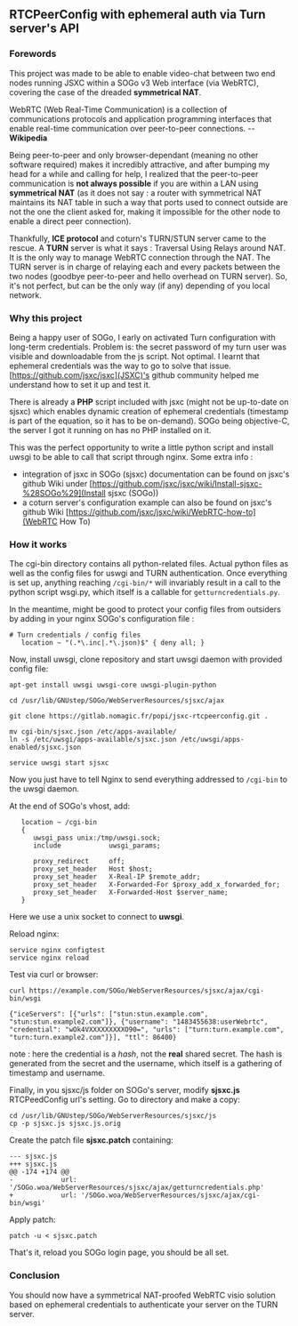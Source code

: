 ## RTCPeerConfig with ephemeral auth via Turn server's API

### Forewords
This project was made to be able to enable video-chat between two end nodes running JSXC within a SOGo v3 Web interface (via WebRTC), covering the case of the dreaded **symmetrical NAT**. 

WebRTC (Web Real-Time Communication) is a collection of communications protocols and application programming interfaces that enable real-time communication over peer-to-peer connections. -- **Wikipedia**

Being peer-to-peer and only browser-dependant (meaning no other software required) makes it incredibly attractive, and after bumping my head for a while and calling for help, I realized that the peer-to-peer communication is **not always possible** if you are within a LAN using **symmetrical NAT** (as it does not say : a router with symmetrical NAT maintains its NAT table in such a way that ports used to connect outside are not the one the client asked for, making it impossible for the other node to enable a direct peer connection).

Thankfully, **ICE protocol** and coturn's TURN/STUN server came to the rescue. A **TURN** server is what it says : Traversal Using Relays around NAT. It is the only way to manage WebRTC connection through the NAT. The TURN server is in charge of relaying each and every packets between the two nodes (goodbye peer-to-peer and hello overhead on TURN server).
So, it's not perfect, but can be the only way (if any) depending of you local network.

### Why this project
Being a happy user of SOGo, I early on activated Turn configuration with long-term credentials. Problem is: the secret password of my turn user was visible and downloadable from the js script. Not optimal. I learnt that ephemeral credentials was the way to go to solve that issue.
[https://github.com/jsxc/jsxc](JSXC)'s github community helped me understand how to set it up and test it. 

There is already a **PHP** script included with jsxc (might not be up-to-date on sjsxc) which enables dynamic creation of ephemeral credentials (timestamp is part of the equation, so it has to be on-demand).
SOGo being objective-C, the server I got it running on has no PHP installed on it. 

This was the perfect opportunity to write a little python script and install uwsgi to be able to call that script through nginx. 
Some extra info :
 * integration of jsxc in SOGo (sjsxc) documentation can be found on jsxc's github Wiki under [https://github.com/jsxc/jsxc/wiki/Install-sjsxc-%28SOGo%29](Install sjsxc (SOGo))
 * a coturn server's configuration example can also be found on jsxc's github Wiki [https://github.com/jsxc/jsxc/wiki/WebRTC-how-to](WebRTC How To)

### How it works
The cgi-bin directory contains all python-related files. Actual python files as well as the config files for uswgi and TURN authentication. Once everything is set up, anything reaching `/cgi-bin/*` will invariably result in a call to the python script wsgi.py, which itself is a callable for `getturncredentials.py`.

In the meantime, might be good to protect your config files from outsiders by adding in your nginx SOGo's configuration file :
```
# Turn credentials / config files
   location ~ "(.*\.inc|.*\.json)$" { deny all; }
```

Now, install uwsgi, clone repository and start uwsgi daemon with provided config file:
```
apt-get install uwsgi uwsgi-core uwsgi-plugin-python

cd /usr/lib/GNUstep/SOGo/WebServerResources/sjsxc/ajax

git clone https://gitlab.nomagic.fr/popi/jsxc-rtcpeerconfig.git .

mv cgi-bin/sjsxc.json /etc/apps-available/
ln -s /etc/uwsgi/apps-available/sjsxc.json /etc/uwsgi/apps-enabled/sjsxc.json

service uwsgi start sjsxc
```

Now you just have to tell Nginx to send everything addressed to `/cgi-bin` to the uwsgi daemon.

At the end of SOGo's vhost, add:
```
   location ~ /cgi-bin 
   { 
      uwsgi_pass unix:/tmp/uwsgi.sock;
      include            uwsgi_params;

      proxy_redirect     off;
      proxy_set_header   Host $host;
      proxy_set_header   X-Real-IP $remote_addr;
      proxy_set_header   X-Forwarded-For $proxy_add_x_forwarded_for;
      proxy_set_header   X-Forwarded-Host $server_name;
   }
```
Here we use a unix socket to connect to **uwsgi**.

Reload nginx:
```
service nginx configtest
service nginx reload
```

Test via curl or browser:
```
curl https://example.com/SOGo/WebServerResources/sjsxc/ajax/cgi-bin/wsgi

{"iceServers": [{"urls": ["stun:stun.example.com", "stun:stun.example2.com"]}, {"username": "1483455638:userWebrtc", "credential": "wOk4VXXXXXXXXXO90=", "urls": ["turn:turn.example.com", "turn:turn.example2.com"]}], "ttl": 86400}
```
note : here the credential is a _hash_, not the **real** shared secret. The hash is generated from the secret and the username, which itself is a gathering of timestamp and username.

Finally, in you sjsxc/js folder on SOGo's server, modify **sjsxc.js** RTCPeedConfig url's setting. 
Go to directory and make a copy:
```
cd /usr/lib/GNUstep/SOGo/WebServerResources/sjsxc/js
cp -p sjsxc.js sjsxc.js.orig
```

Create the patch file **sjsxc.patch** containing:
```
--- sjsxc.js
+++ sjsxc.js
@@ -174 +174 @@
-            url: '/SOGo.woa/WebServerResources/sjsxc/ajax/getturncredentials.php'
+            url: '/SOGo.woa/WebServerResources/sjsxc/ajax/cgi-bin/wsgi'
```

Apply patch:
```
patch -u < sjsxc.patch
```
That's it, reload you SOGo login page, you should be all set.

### Conclusion
You should now have a symmetrical NAT-proofed WebRTC visio solution based on ephemeral credentials to authenticate your server on the TURN server.

